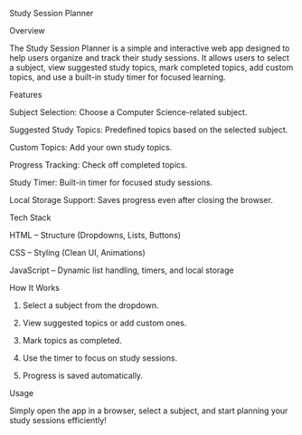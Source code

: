 Study Session Planner

Overview

The Study Session Planner is a simple and interactive web app designed to help users organize and track their study sessions. It allows users to select a subject, view suggested study topics, mark completed topics, add custom topics, and use a built-in study timer for focused learning.

Features

Subject Selection: Choose a Computer Science-related subject.

Suggested Study Topics: Predefined topics based on the selected subject.

Custom Topics: Add your own study topics.

Progress Tracking: Check off completed topics.

Study Timer: Built-in timer for focused study sessions.

Local Storage Support: Saves progress even after closing the browser.


Tech Stack

HTML – Structure (Dropdowns, Lists, Buttons)

CSS – Styling (Clean UI, Animations)

JavaScript – Dynamic list handling, timers, and local storage


How It Works

1. Select a subject from the dropdown.


2. View suggested topics or add custom ones.


3. Mark topics as completed.


4. Use the timer to focus on study sessions.


5. Progress is saved automatically.



Usage

Simply open the app in a browser, select a subject, and start planning your study sessions efficiently!